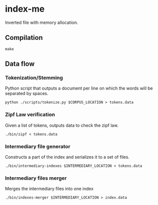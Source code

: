 # index-me

Inverted file with memory allocation.

## Compilation

```
make
```

## Data flow

### Tokenization/Stemming

Python script that outputs a document per line on which the words will be
separated by spaces.

```
python ./scripts/tokenize.py $CORPUS_LOCATION > tokens.data
```

### Zipf Law verification

Given a list of tokens, outputs data to check the zipf law.

```
./bin/zipf < tokens.data
```

### Intermediary file generator

Constructs a part of the index and serializes it to a set of files.

```
./bin/intermediary-indexes $INTERMEDIARY_LOCATION < tokens.data
```

### Intermediary files merger

Merges the intermediary files into one index

```
./bin/indexes-merger $INTERMEDIARY_LOCATION > index.data
```

